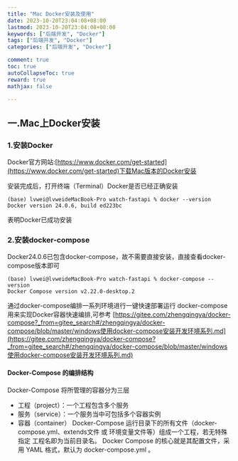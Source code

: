 ```yaml
---
title: "Mac Docker安装及使用"
date: 2023-10-20T23:04:08+08:00
lastmod: 2023-10-20T23:04:08+08:00
keywords: ["后端开发", "Docker"]
tags: ["后端开发", "Docker"]
categories: ["后端开发", "Docker"]

comment: true
toc: true
autoCollapseToc: true
reward: true
mathjax: false

---
```


<!--more-->

## 一.Mac上Docker安装

### 1.安装Docker
Docker官方网站:[https://www.docker.com/get-started](https://www.docker.com/get-started)下载Mac版本的Docker安装

安装完成后，打开终端（Terminal）Docker是否已经正确安装
```terminal
(base) lvwei@lvweideMacBook-Pro watch-fastapi % docker --version
Docker version 24.0.6, build ed223bc
```
表明Docker已成功安装

### 2.安装docker-compose

Docker24.0.6已包含docker-compose，故不需要直接安装，直接查看docker-compose版本即可
  
```terminal                                                                             
(base) lvwei@lvweideMacBook-Pro watch-fastapi % docker-compose --version
Docker Compose version v2.22.0-desktop.2
```

通过docker-compose编排一系列环境进行一键快速部署运行
docker-compose用来实现Docker容器快速编排,可参考
[https://gitee.com/zhengqingya/docker-compose?_from=gitee_search#/zhengqingya/docker-compose/blob/master/windows使用docker-compose安装开发环境系列.md](https://gitee.com/zhengqingya/docker-compose?_from=gitee_search#/zhengqingya/docker-compose/blob/master/windows使用docker-compose安装开发环境系列.md)


#### Docker-Compose 的编排结构
Docker-Compose 将所管理的容器分为三层

* 工程（project）：一个工程包含多个服务
* 服务（service）：一个服务当中可包括多个容器实例
* 容器（container）
Docker-Compose 运行目录下的所有文件（docker-compose.yml、extends文件 或 环境变量文件等）组成一个工程，若无特殊指定 工程名即为当前目录名。
Docker Compose 的核心就是其配置文件，采用 YAML 格式，默认为 docker-compose.yml 。
